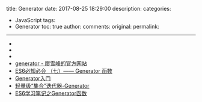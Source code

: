 title: Generator
date: 2017-08-25 18:29:00
description: 
categories:
- JavaScript
tags:
- Generator
toc: true
author:
comments:
original:
permalink: 
---

<!-- more -->



- []( "")
- []( "")
- []( "")
- [generator - 廖雪峰的官方网站](https://www.liaoxuefeng.com/wiki/001434446689867b27157e896e74d51a89c25cc8b43bdb3000/00143450083887673122b45a4414333ac366c3c935125e7000 "")
- [ES6必知必会 （七）—— Generator 函数](http://www.jianshu.com/p/e7cb84db8989 "")
- [Generator入门](http://gitlab.yktour.com.cn/shared/fed-blog/blob/master/javascript/%E4%BD%BF%E7%94%A8Generator.md "")
- [轻量级“集合”迭代器-Generator](https://boxueio.com/series/php7-up-and-running/ebook/15 "")
- [ES6学习笔记之Generator函数](http://hyuhan.com/2016/12/06/ES6-Generator/ "")



